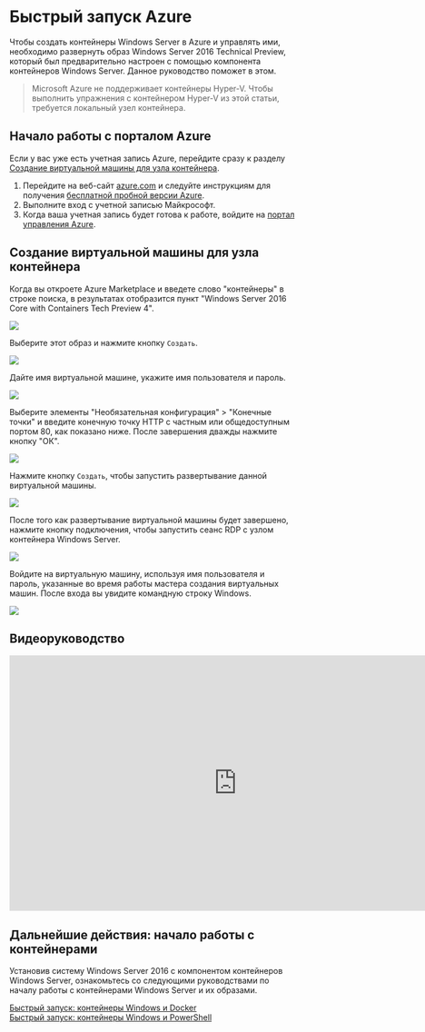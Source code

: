 # Быстрый запуск Azure

Чтобы создать контейнеры Windows Server в Azure и управлять ими, необходимо развернуть образ Windows Server 2016 Technical Preview, который был предварительно настроен с помощью компонента контейнеров Windows Server. Данное руководство поможет в этом.

> Microsoft Azure не поддерживает контейнеры Hyper-V. Чтобы выполнить упражнения с контейнером Hyper-V из этой статьи, требуется локальный узел контейнера.

## Начало работы с порталом Azure

Если у вас уже есть учетная запись Azure, перейдите сразу к разделу [Создание виртуальной машины для узла контейнера](#CreateacontainerhostVM).

1. Перейдите на веб-сайт [azure.com](https://azure.com) и следуйте инструкциям для получения [бесплатной пробной версии Azure](https://azure.microsoft.com/en-us/pricing/free-trial/).
2. Выполните вход с учетной записью Майкрософт.
3. Когда ваша учетная запись будет готова к работе, войдите на [портал управления Azure](https://portal.azure.com).

## Создание виртуальной машины для узла контейнера

Когда вы откроете Azure Marketplace и введете слово "контейнеры" в строке поиска, в результатах отобразится пункт "Windows Server 2016 Core with Containers Tech Preview 4".

![](./media/newazure1.png)

Выберите этот образ и нажмите кнопку `Создать`.

![](./media/tp41.png)

Дайте имя виртуальной машине, укажите имя пользователя и пароль.

![](media/newazure2.png)

Выберите элементы "Необязательная конфигурация" > "Конечные точки" и введите конечную точку HTTP с частным или общедоступным портом 80, как показано ниже. После завершения дважды нажмите кнопку "ОК".

![](./media/newazure3.png)

Нажмите кнопку `Создать`, чтобы запустить развертывание данной виртуальной машины.

![](media/newazure2.png)

После того как развертывание виртуальной машины будет завершено, нажмите кнопку подключения, чтобы запустить сеанс RDP с узлом контейнера Windows Server.

![](media/newazure6.png)

Войдите на виртуальную машину, используя имя пользователя и пароль, указанные во время работы мастера создания виртуальных машин. После входа вы увидите командную строку Windows.

![](media/newazure7.png)

## Видеоруководство

<iframe src="https://channel9.msdn.com/Blogs/containers/Quick-Start-Configure-Windows-Server-Containers-in-Microsoft-Azure/player" width="800" height="450"  allowFullScreen="true" frameBorder="0" scrolling="no"></iframe>


## Дальнейшие действия: начало работы с контейнерами

Установив систему Windows Server 2016 с компонентом контейнеров Windows Server, ознакомьтесь со следующими руководствами по началу работы с контейнерами Windows Server и их образами.

[Быстрый запуск: контейнеры Windows и Docker](./manage_docker.md)  
[Быстрый запуск: контейнеры Windows и PowerShell](./manage_powershell.md)



